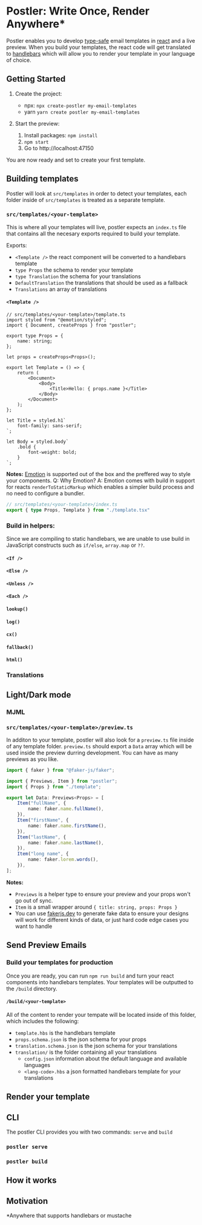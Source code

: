 # Postler: Write Once, Render Anywhere*

Postler enables you to develop [type-safe](https://www.typescriptlang.org/) email templates in [react](https://reactjs.org/) and a live
preview. When you build your templates, the react code will get translated to
[handlebars](https://handlebarsjs.com) which will allow you to render your template in your language of
choice.

## Getting Started
1. Create the project:
	- npx: `npx create-postler my-email-templates`
	- yarn `yarn create postler my-email-templates`

2. Start the preview:
	1. Install packages: `npm install`
	2. `npm start`
	3. Go to http://localhost:47150

You are now ready and set to create your first template.

## Building templates
Postler will look at `src/templates` in order to detect your templates, each folder inside of `src/templates` is treated as a separate template. 

### `src/templates/<your-template>`
This is where all your templates will live, postler expects an `index.ts` file that contains all the necesary exports required to build your template. 

Exports:
- `<Template />` the react component will be converted to a handlebars template
- `type Props` the schema to render your template
- `type Translation` the schema for your translations
- `DefaultTranslation` the translations that should be used as a fallback
- `Translations` an array of translations

#### `<Template />`
```tsx
// src/templates/<your-template>/template.ts
import styled from "@emotion/styled";
import { Document, createProps } from "postler";

export type Props = {
	name: string;
};

let props = createProps<Props>();

export let Template = () => {
	return (
		<Document>
			<Body>
				<Title>Hello: { props.name }</Title>
			</Body>
		</Document>
	);
};

let Title = styled.h1`
	font-family: sans-serif;
`;

let Body = styled.body`
	.bold {
		font-weight: bold;
	}
`;
```

**Notes:**
[Emotion](https://emotion.sh) is supported out of the box and the preffered way to style your components.
Q: Why Emotion?
A: Emotion comes with build in support for reacts `renderToStaticMarkup` which enables a simpler build process and no need to configure a bundler.

```ts
// src/templates/<your-template>/index.ts
export { type Props, Template } from "./template.tsx"
```

### Build in helpers:
Since we are compiling to static handlebars, we are unable to use build in JavaScript constructs such as `if/else`, `array.map` or `??`.
#### `<If />`
#### `<Else />`
#### `<Unless />`
#### `<Each />`
#### `lookup()`
#### `log()`
#### `cx()`
#### `fallback()`
#### `html()`

### Translations

## Light/Dark mode

### MJML



### `src/templates/<your-template>/preview.ts`
In additon to your template, postler will also look for a `preview.ts` file inside of any template folder. `preview.ts` should export a `Data` array which will be used inside the preview durring development. You can have as many previews as you like.

```ts
import { faker } from "@faker-js/faker";

import { Previews, Item } from "postler";
import { Props } from "./template";

export let Data: Previews<Props> = [
	Item("fullName", {
		name: faker.name.fullName(),
	}),
	Item("firstName", {
		name: faker.name.firstName(),
	}),
	Item("lastName", {
		name: faker.name.lastName(),
	}),
	Item("long name", {
		name: faker.lorem.words(),
	}),
];
```

**Notes:**
- `Previews` is a helper type to ensure your preview and your props won't go out of sync.
- `Item` is a small wrapper around `{ title: string, props: Props }`
- You can use [fakerjs.dev](https://fakerjs.dev/) to generate fake data to ensure your designs will work for different kinds of data, or just hard code edge cases you want to handle

## Send Preview Emails


### Build your templates for production
Once you are ready, you can run `npm run build` and turn your react components into handlebars templates. Your templates will be outputted to the `/build` directory. 

#### `/build/<your-template>`
All of the content to render your tempate will be located inside of this folder, which includes the following:
- `template.hbs` is the handlebars template
- `props.schema.json` is the json schema for your props
- `translation.schema.json` is the json schema for your translations
- `translation/` is the folder containing all your translations
	- `config.json` information about the default language and available languages
	- `<lang-code>.hbs` a json formatted handlebars template for your translations


## Render your template

## CLI
The postler CLI provides you with two commands: `serve` and `build`
### `postler serve`


### `postler build`


## How it works

## Motivation


\*Anywhere that supports handlebars or mustache

